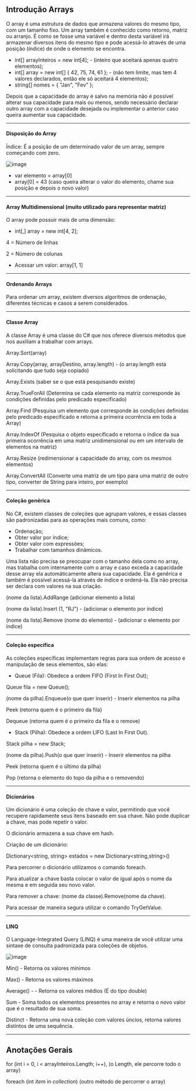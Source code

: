 ## Introdução Arrays

O array é uma estrutura de dados que armazena valores do mesmo tipo, com um tamanho fixo. Um array também é conhecido como retorno, matriz ou arranjo.
É como se fosse uma variável e dentro desta variável irá armazenar diversos itens do mesmo tipo e pode acessá-lo através de uma posição (índice) de onde o elemento se encontra.

- int[] arrayInteiros = new int[4]; - (inteiro que aceitará apenas quatro elementos);
- int[] array = new int[] { 42, 75, 74, 61 }; - (não tem limite, mas tem 4 valores declarados, então ele só aceitará 4 elementos);
- string[] nomes = { "Jan", "Fev" };

Depois que a capacidade do array é salvo na memória não é possível alterar sua capacidade para mais ou menos, sendo necessário declarar outro array com a capacidade desejada ou implementar o anterior caso queira aumentar sua capacidade. 

-----------------------------

#### Disposição do Array

Índice: É a posição de um determinado valor de um array, sempre começando com zero.

![image](https://user-images.githubusercontent.com/86674024/151741941-2e545227-14e1-48d8-9f8b-5802d4f76ed0.png)

- var elemento = array[0]
- array[0] = 43 (caso queira alterar o valor do elemento, chame sua posição e depois o novo valor)

-----------------------------

#### Array Multidimensional (muito utilizado para representar matriz)

O array pode possuir mais de uma dimensão:

- int[,] array = new int[4, 2];

4 = Número de linhas

2 = Número de colunas

- Acessar um valor: array[1, 1]

-----------------------------

#### Ordenando Arrays

Para ordenar um array, existem diversos algoritmos de ordenação, diferentes técnicas e casos a serem considerados.

-----------------------------

#### Classe Array

A classe Array é uma classe do C# que nos oferece diversos métodos que nos auxiliam a trabalhar com arrays.

Array.Sort(array)

Array.Copy(array, arrayDestino, array.length) - (o array.length está solicitando que tudo seja copiado)

Array.Exists (saber se o que está pesquisando existe)

Array.TrueForAll (Determina se cada elemento na matriz corresponde às condições definidas pelo predicado especificado)

Array.Find (Pesquisa um elemento que corresponde às condições definidas pelo predicado especificado e retorna a primeira ocorrência em toda a Array)

Array.IndexOf (Pesquisa o objeto especificado e retorna o índice da sua primeira ocorrência em uma matriz unidimensional ou em um intervalo de elementos na matriz)

Array.Resize (redimensionar a capacidade do array, com os mesmos elementos)

Array.ConvertAll (Converte uma matriz de um tipo para uma matriz de outro tipo, converter de String para inteiro, por exemplo) 

-----------------------------

#### Coleção genérica

No C#, existem classes de coleções que agrupam valores, e essas classes são padronizadas para as operações mais comuns, como:

- Ordenação;
- Obter valor por índice;
- Obter valor com expressões;
- Trabalhar com tamanhos dinâmicos.

Uma lista não precisa se preocupar com o tamanho dela como no array, mas trabalha com internamente com o array e caso exceda a capacidade desse array ela automáticamente altera sua capacidade. Ela é genêrica e também é possível acessá-la através de índice e ordená-la. Ela não precisa ser declara com valores na sua criação.

(nome da lista).AddRange (adicionar elemento a lista)

(nome da lista).Insert (1, "RJ") - (adicionar o elemento por índice)

(nome da lista).Remove (nome do elemento) - (adicionar o elemento por índice)

-----------------------------

#### Coleção específica

As coleções específicas implementam regras para sua ordem de acesso e manipulação de seus elementos, são elas:

- Queue (Fila): Obedece a ordem FIFO (First In First Out);

Queue<string> fila = new Queue<string>();
  
(nome da pilha).Enqueue(o que quer inserir) - Inserir elementos na pilha
  
Peek (retorna quem é o primeiro da fila)
  
Dequeue (retorna quem é o primeiro da fila e o remove)

  
- Stack (Pilha): Obedece a ordem LIFO (Last In First Out).

Stack<string> pilha = new Stack<string>;
  
(nome da pilha).Push(o que quer inserir) - Inserir elementos na pilha
  
Peek (retorna quem é o último da pilha)
  
Pop (retorna o elemento do topo da pilha e o removendo)
  
-----------------------------  
  
#### Dicionários

Um dicionário é uma coleção de chave e valor, permitindo que você recupere rapidamente seus itens baseado em sua chave. Não pode duplicar a chave, mas pode repetir o valor.

O dicionário armazena a sua chave em hash.

Criação de um dicionário:
  
Dictionary<string, string> estados = new Dictionary<string,string>()
  
Para percorrer o dicionário utilizamos o comando foreach.

Para atualizar a chave basta colocar o valor de igual após o nome da mesma e em seguida seu novo valor.
  
Para remover a chave: (nome da classe).Remove(nome da chave).
  
Para acessar de maneira segura utilizar o comando TryGetValue.
  
-----------------------------  
  
#### LINQ

O Language-Integrated Query (LINQ) é uma maneira de você utilizar uma sintaxe de consulta padronizada para coleções de objetos.
  
![image](https://user-images.githubusercontent.com/86674024/151754881-ca263854-47c0-44e1-a46a-c87a7b9fbfbf.png)
  
Min() - Retorna os valores mínimos
  
Max() - Retorna os valores máximos
  
Average() - - Retorna os valores médios (É do tipo double)
  
Sum - Soma todos os elementos presentes no array e retorna o novo valor que é o resultado de sua soma.
  
Distinct - Retorna uma nova coleção com valores úncios, retorna valores distintos de uma sequência.
  
-----------------------------

## Anotações Gerais

for (int i = 0, i < arrayInteiros.Length; i++), (o Length, ele percorre todo o array)
                                         
foreach (int _item_ in _collection_) (outro método de percorrer o array) 

